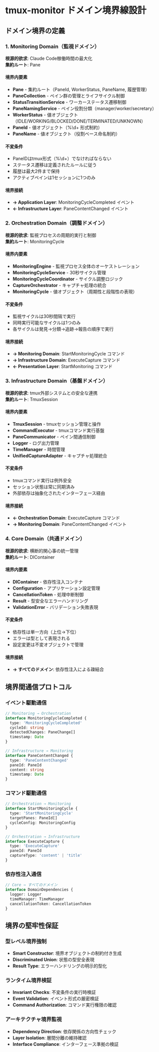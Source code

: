 # tmux-monitor ドメイン境界線設計

## ドメイン境界の定義

### 1. **Monitoring Domain**（監視ドメイン）
**根源的欲求**: Claude Code稼働時間の最大化  
**集約ルート**: Pane

#### 境界内要素
- **Pane** - 集約ルート（PaneId, WorkerStatus, PaneName, 履歴管理）
- **PaneCollection** - ペイン群の管理とライフサイクル制御
- **StatusTransitionService** - ワーカーステータス遷移制御
- **PaneNamingService** - ペイン役割分類（manager/worker/secretary）
- **WorkerStatus** - 値オブジェクト（IDLE/WORKING/BLOCKED/DONE/TERMINATED/UNKNOWN）
- **PaneId** - 値オブジェクト（%\d+ 形式制約）
- **PaneName** - 値オブジェクト（役割ベース命名制約）

#### 不変条件
- PaneIDはtmux形式（%\d+）でなければならない
- ステータス遷移は定義されたルールに従う
- 履歴は最大2件まで保持
- アクティブペインは1セッションに1つのみ

#### 境界接続
- **→ Application Layer**: MonitoringCycleCompleted イベント
- **← Infrastructure Layer**: PaneContentChanged イベント

### 2. **Orchestration Domain**（調整ドメイン）
**根源的欲求**: 監視プロセスの周期的実行と制御  
**集約ルート**: MonitoringCycle

#### 境界内要素
- **MonitoringEngine** - 監視プロセス全体のオーケストレーション
- **MonitoringCycleService** - 30秒サイクル管理
- **MonitoringCycleCoordinator** - サイクル調整ロジック
- **CaptureOrchestrator** - キャプチャ処理の統合
- **MonitoringCycle** - 値オブジェクト（周期性と段階性の表現）

#### 不変条件
- 監視サイクルは30秒間隔で実行
- 同時実行可能なサイクルは1つのみ
- 各サイクルは発見→分類→追跡→報告の順序で実行

#### 境界接続
- **→ Monitoring Domain**: StartMonitoringCycle コマンド
- **→ Infrastructure Domain**: ExecuteCapture コマンド
- **← Presentation Layer**: StartMonitoring コマンド

### 3. **Infrastructure Domain**（基盤ドメイン）
**根源的欲求**: tmux外部システムとの安全な連携  
**集約ルート**: TmuxSession

#### 境界内要素
- **TmuxSession** - tmuxセッション管理と操作
- **CommandExecutor** - tmuxコマンド実行基盤
- **PaneCommunicator** - ペイン間通信制御
- **Logger** - ログ出力管理
- **TimeManager** - 時間管理
- **UnifiedCaptureAdapter** - キャプチャ処理統合

#### 不変条件
- tmuxコマンド実行は例外安全
- セッション状態は常に同期済み
- 外部依存は抽象化されたインターフェース経由

#### 境界接続
- **← Orchestration Domain**: ExecuteCapture コマンド
- **→ Monitoring Domain**: PaneContentChanged イベント

### 4. **Core Domain**（共通ドメイン）
**根源的欲求**: 横断的関心事の統一管理  
**集約ルート**: DIContainer

#### 境界内要素
- **DIContainer** - 依存性注入コンテナ
- **Configuration** - アプリケーション設定管理
- **CancellationToken** - 処理中断制御
- **Result<T>** - 型安全なエラーハンドリング
- **ValidationError** - バリデーション失敗表現

#### 不変条件
- 依存性は単一方向（上位→下位）
- エラーは型として表現される
- 設定変更は不変オブジェクトで管理

#### 境界接続
- **→ すべてのドメイン**: 依存性注入による疎結合

## 境界間通信プロトコル

### イベント駆動通信
```typescript
// Monitoring → Orchestration
interface MonitoringCycleCompleted {
  type: 'MonitoringCycleCompleted'
  cycleId: string
  detectedChanges: PaneChange[]
  timestamp: Date
}

// Infrastructure → Monitoring  
interface PaneContentChanged {
  type: 'PaneContentChanged'
  paneId: PaneId
  content: string
  timestamp: Date
}
```

### コマンド駆動通信
```typescript
// Orchestration → Monitoring
interface StartMonitoringCycle {
  type: 'StartMonitoringCycle'
  targetPanes: PaneId[]
  cycleConfig: MonitoringConfig
}

// Orchestration → Infrastructure
interface ExecuteCapture {
  type: 'ExecuteCapture'  
  paneId: PaneId
  captureType: 'content' | 'title'
}
```

### 依存性注入通信
```typescript
// Core → すべてのドメイン
interface DomainDependencies {
  logger: Logger
  timeManager: TimeManager
  cancellationToken: CancellationToken
}
```

## 境界の堅牢性保証

### 型レベル境界強制
- **Smart Constructor**: 境界オブジェクトの制約付き生成
- **Discriminated Union**: 状態の型安全表現
- **Result Type**: エラーハンドリングの明示的型化

### ランタイム境界検証
- **Invariant Checks**: 不変条件の実行時検証
- **Event Validation**: イベント形式の厳密検証
- **Command Authorization**: コマンド実行権限の確認

### アーキテクチャ境界監視
- **Dependency Direction**: 依存関係の方向性チェック
- **Layer Isolation**: 層間分離の維持確認
- **Interface Compliance**: インターフェース準拠の検証